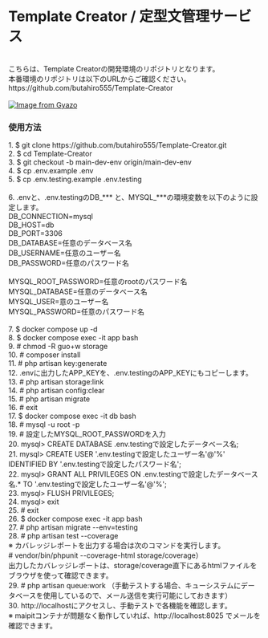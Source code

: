 <h1>Template&nbsp;Creator / 定型文管理サービス</h1>
<br>
こちらは、Template Creatorの開発環境のリポジトリとなります。
<br>
本番環境のリポジトリは以下のURLからご確認ください。
<br>
https://github.com/butahiro555/Template-Creator
<br>
<br>
<a href="https://gyazo.com/68b0398f3b4ff2851b50b6b283326d3f">
  <img src="https://i.gyazo.com/68b0398f3b4ff2851b50b6b283326d3f.png" alt="Image from Gyazo">
</a>

<h3>使用方法</h3>
1. $ git clone https://github.com/butahiro555/Template-Creator.git
<br>
2. $ cd Template-Creator
<br>
3. $ git checkout -b main-dev-env origin/main-dev-env
<br>
4. $ cp .env.example .env
<br>
5. $ cp .env.testing.example .env.testing
<br>
<br>
6. .envと、.env.testingのDB_*** と、MYSQL_***の環境変数を以下のように設定します。
<br>
DB_CONNECTION=mysql
<br>
DB_HOST=db
<br>
DB_PORT=3306
<br>
DB_DATABASE=任意のデータベース名
<br>
DB_USERNAME=任意のユーザー名
<br>
DB_PASSWORD=任意のパスワード名
<br>
<br>
MYSQL_ROOT_PASSWORD=任意のrootのパスワード名
<br>
MYSQL_DATABASE=任意のデータベース名
<br>
MYSQL_USER=意のユーザー名
<br>
MYSQL_PASSWORD=任意のパスワード名
<br>
<br>
7. $ docker compose up -d
<br>
8. $ docker compose exec -it app bash
<br>
9. # chmod -R guo+w storage
<br>
10. # composer install
<br>
11. # php artisan key:generate
<br>
12. .envに出力したAPP_KEYを、.env.testingのAPP_KEYにもコピーします。
<br>
13. # php artisan storage:link
<br>
14. # php artisan config:clear
<br>
15. # php artisan migrate
<br>
16. # exit
<br>
17. $ docker compose exec -it db bash
<br>
18. # mysql -u root -p
<br>
19. # 設定したMYSQL_ROOT_PASSWORDを入力
<br>
20. mysql> CREATE DATABASE .env.testingで設定したデータベース名;
<br>
21. mysql> CREATE USER '.env.testingで設定したユーザー名'@'%' IDENTIFIED BY '.env.testingで設定したパスワード名';
<br>
22. mysql> GRANT ALL PRIVILEGES ON .env.testingで設定したデータベース名.* TO '.env.testingで設定したユーザー名'@'%';
<br>
23. mysql> FLUSH PRIVILEGES;
<br>
24. mysql> exit
<br>
25. # exit
<br>
26. $ docker compose exec -it app bash
<br>
27. # php artisan migrate --env=testing
<br>
28. # php artisan test --coverage
<br>
※ カバレッジレポートを出力する場合は次のコマンドを実行します。
<br>
# vendor/bin/phpunit --coverage-html storage/coverage）
<br>
出力したカバレッジレポートは、storage/coverage直下にあるhtmlファイルをブラウザを使って確認できます。
<br>
29. # php artisan queue:work （手動テストする場合、キューシステムにデータベースを使用しているので、メール送信を実行可能にしておきます）
<br>
30. http://localhostにアクセスし、手動テストで各機能を確認します。
<br>
※ maipitコンテナが問題なく動作していれば、http://localhost:8025 でメールを確認できます。
<br>
